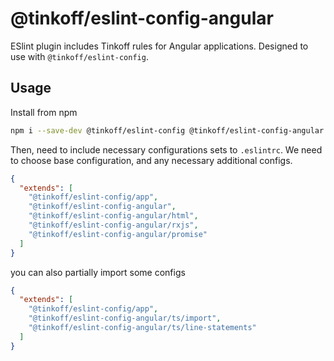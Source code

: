 # @tinkoff/eslint-config-angular

ESlint plugin includes Tinkoff rules for Angular applications. Designed to use with `@tinkoff/eslint-config`.

## Usage

Install from npm

```bash
npm i --save-dev @tinkoff/eslint-config @tinkoff/eslint-config-angular
```

Then, need to include necessary configurations sets to `.eslintrc`. We need to choose base configuration, and any
necessary additional configs.

```json
{
  "extends": [
    "@tinkoff/eslint-config/app",
    "@tinkoff/eslint-config-angular",
    "@tinkoff/eslint-config-angular/html",
    "@tinkoff/eslint-config-angular/rxjs",
    "@tinkoff/eslint-config-angular/promise"
  ]
}
```

you can also partially import some configs

```json
{
  "extends": [
    "@tinkoff/eslint-config/app",
    "@tinkoff/eslint-config-angular/ts/import",
    "@tinkoff/eslint-config-angular/ts/line-statements"
  ]
}
```
